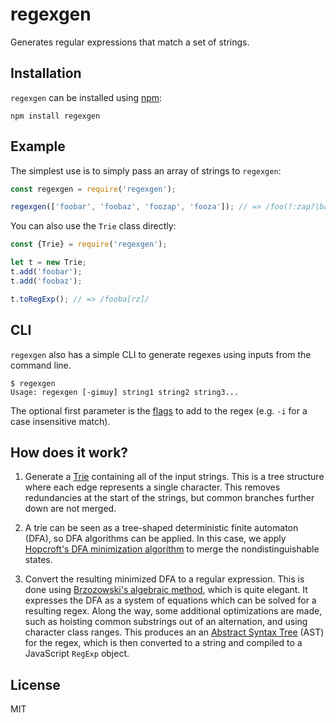 # regexgen

Generates regular expressions that match a set of strings.

## Installation

`regexgen` can be installed using [npm](https://npmjs.com):

```
npm install regexgen
```

## Example

The simplest use is to simply pass an array of strings to `regexgen`:

```javascript
const regexgen = require('regexgen');

regexgen(['foobar', 'foobaz', 'foozap', 'fooza']); // => /foo(?:zap?|ba[rz])/
```

You can also use the `Trie` class directly:

```javascript
const {Trie} = require('regexgen');

let t = new Trie;
t.add('foobar');
t.add('foobaz');

t.toRegExp(); // => /fooba[rz]/
```

## CLI

`regexgen` also has a simple CLI to generate regexes using inputs from the command line.

```
$ regexgen
Usage: regexgen [-gimuy] string1 string2 string3...
```

The optional first parameter is the [flags](https://developer.mozilla.org/en-US/docs/Web/JavaScript/Reference/Global_Objects/RegExp) to add
to the regex (e.g. `-i` for a case insensitive match).

## How does it work?

1. Generate a [Trie](https://en.wikipedia.org/wiki/Trie) containing all of the input strings.
   This is a tree structure where each edge represents a single character. This removes
   redundancies at the start of the strings, but common branches further down are not merged.

2. A trie can be seen as a tree-shaped deterministic finite automaton (DFA), so DFA algorithms
   can be applied. In this case, we apply [Hopcroft's DFA minimization algorithm](https://en.wikipedia.org/wiki/DFA_minimization#Hopcroft.27s_algorithm)
   to merge the nondistinguishable states.

3. Convert the resulting minimized DFA to a regular expression. This is done using
   [Brzozowski's algebraic method](http://cs.stackexchange.com/questions/2016/how-to-convert-finite-automata-to-regular-expressions#2392),
   which is quite elegant. It expresses the DFA as a system of equations which can be solved
   for a resulting regex. Along the way, some additional optimizations are made, such
   as hoisting common substrings out of an alternation, and using character class ranges.
   This produces an an [Abstract Syntax Tree](https://en.wikipedia.org/wiki/Abstract_syntax_tree)
   (AST) for the regex, which is then converted to a string and compiled to a JavaScript
   `RegExp` object.

## License

MIT
